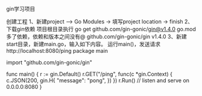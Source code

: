 gin学习项目

创建工程
    1、新建project —> Go Modules -> 填写project location -> finish
    2、下载gin依赖
        项目根目录执行
        go get github.com/gin-gonic/gin@v1.4.0
        go.mod多了依赖，依赖和版本之间没有@
        github.com/gin-gonic/gin v1.4.0
    3、新建start目录，新建main.go，输入如下内容。
        运行main()，发送请求 http://localhost:8080/ping
package main

import "github.com/gin-gonic/gin"

func main() {
    r := gin.Default()
    r.GET("/ping", func(c *gin.Context) {
        c.JSON(200, gin.H{
            "message": "pong",
        })
    })
    r.Run() // listen and serve on 0.0.0.0:8080
}







